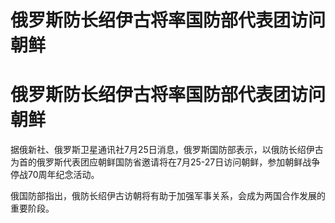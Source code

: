 # 俄罗斯防长绍伊古将率国防部代表团访问朝鲜

# 俄罗斯防长绍伊古将率国防部代表团访问朝鲜

据俄新社、俄罗斯卫星通讯社7月25日消息，俄罗斯国防部表示，以俄防长绍伊古为首的俄罗斯代表团应朝鲜国防省邀请将在7月25-27日访问朝鲜，参加朝鲜战争停战70周年纪念活动。

俄国防部指出，俄防长绍伊古访朝将有助于加强军事关系，会成为两国合作发展的重要阶段。


